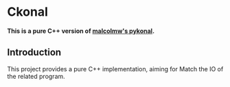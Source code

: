 # Ckonal
**This is a pure C++ version of [malcolmw's pykonal](https://github.com/malcolmw/pykonal).**

## Introduction

This project provides a pure C++ implementation, aiming for Match the IO of the related program.
